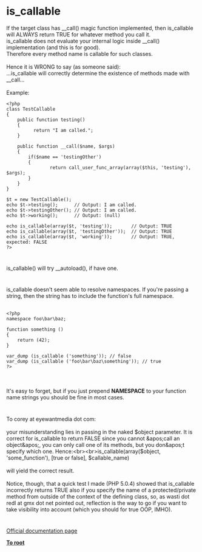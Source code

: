 # is_callable



If the target class has __call() magic function implemented, then is_callable will ALWAYS return TRUE for whatever method you call it.<br>is_callable does not evaluate your internal logic inside __call() implementation (and this is for good).<br>Therefore every method name is callable for such classes.<br><br>Hence it is WRONG to say (as someone said):<br>...is_callable will correctly determine the existence of methods made with __call...<br><br>Example:<br>

```
<?php
class TestCallable
{
    public function testing()
    {
          return "I am called.";
    }

    public function __call($name, $args)
    {
        if($name == 'testingOther') 
        {
                return call_user_func_array(array($this, 'testing'), $args);
        }
    }
}

$t = new TestCallable();
echo $t->testing();      // Output: I am called.
echo $t->testingOther(); // Output: I am called.
echo $t->working();      // Output: (null)

echo is_callable(array($t, 'testing'));       // Output: TRUE
echo is_callable(array($t, 'testingOther'));  // Output: TRUE
echo is_callable(array($t, 'working'));       // Output: TRUE, expected: FALSE
?>
```
  

#

is_callable() will try __autoload(), if have one.  

#

is_callable doesn&apos;t seem able to resolve namespaces.  If you&apos;re passing a string, then the string has to include the function&apos;s full namespace.  <br><br>

```
<?php
namespace foo\bar\baz;

function something ()
{
    return (42);
}

var_dump (is_callable ('something')); // false
var_dump (is_callable ('foo\bar\baz\something')); // true
?>
```
<br><br>It&apos;s easy to forget, but if you just prepend __NAMESPACE__ to your function name strings you should be fine in most cases.  

#

To corey at eyewantmedia dot com:<br><br>your misunderstanding lies in passing in the naked $object parameter. It is correct for is_callable to return FALSE since you cannot &apos;call an object&apos;, you can only call one of its methods, but you don&apos;t specify which one. Hence:<br><br>is_callable(array($object, &apos;some_function&apos;), [true or false], $callable_name)<br><br>will yield the correct result.<br><br>Notice, though, that a quick test I made (PHP 5.0.4) showed that is_callable incorrectly returns TRUE also if you specify the name of a protected/private method from outside of the context of the defining class, so, as wasti dot redl at gmx dot net pointed out, reflection is the way to go if you want to take visibility into account (which you should for true OOP, IMHO).  

#

[Official documentation page](https://www.php.net/manual/en/function.is-callable.php)

**[To root](/README.md)**